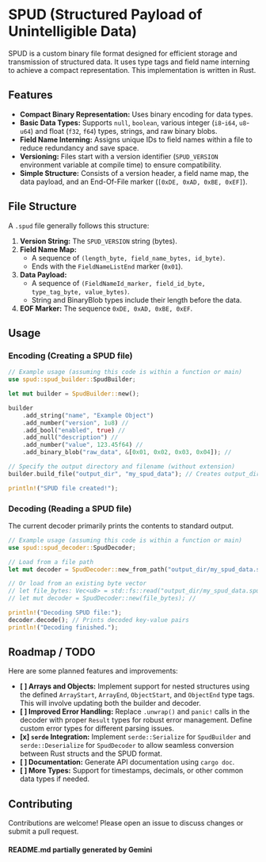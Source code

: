 
# SPUD (Structured Payload of Unintelligible Data)

SPUD is a custom binary file format designed for efficient storage and transmission of structured data. It uses type tags and field name interning to achieve a compact representation. This implementation is written in Rust.

## Features

* **Compact Binary Representation:** Uses binary encoding for data types.
* **Basic Data Types:** Supports `null`, `boolean`, various integer (`i8`-`i64`, `u8`-`u64`) and float (`f32`, `f64`) types, strings, and raw binary blobs.
* **Field Name Interning:** Assigns unique IDs to field names within a file to reduce redundancy and save space.
* **Versioning:** Files start with a version identifier (`SPUD_VERSION` environment variable at compile time) to ensure compatibility.
* **Simple Structure:** Consists of a version header, a field name map, the data payload, and an End-Of-File marker (`[0xDE, 0xAD, 0xBE, 0xEF]`).

## File Structure

A `.spud` file generally follows this structure:

1.  **Version String:** The `SPUD_VERSION` string (bytes).
2.  **Field Name Map:**
    * A sequence of `(length_byte, field_name_bytes, id_byte)`.
    * Ends with the `FieldNameListEnd` marker (`0x01`).
3.  **Data Payload:**
    * A sequence of `(FieldNameId_marker, field_id_byte, type_tag_byte, value_bytes)`.
    * String and BinaryBlob types include their length before the data.
4.  **EOF Marker:** The sequence `0xDE, 0xAD, 0xBE, 0xEF`.

## Usage

### Encoding (Creating a SPUD file)

```rust
// Example usage (assuming this code is within a function or main)
use spud::spud_builder::SpudBuilder;

let mut builder = SpudBuilder::new();

builder
    .add_string("name", "Example Object")
    .add_number("version", 1u8) //
    .add_bool("enabled", true) //
    .add_null("description") //
    .add_number("value", 123.45f64) //
    .add_binary_blob("raw_data", &[0x01, 0x02, 0x03, 0x04]); //

// Specify the output directory and filename (without extension)
builder.build_file("output_dir", "my_spud_data"); // Creates output_dir/my_spud_data.spud

println!("SPUD file created!");
```

### Decoding (Reading a SPUD file)

The current decoder primarily prints the contents to standard output.

```rust
// Example usage (assuming this code is within a function or main)
use spud::spud_decoder::SpudDecoder;

// Load from a file path
let mut decoder = SpudDecoder::new_from_path("output_dir/my_spud_data.spud"); //

// Or load from an existing byte vector
// let file_bytes: Vec<u8> = std::fs::read("output_dir/my_spud_data.spud").unwrap();
// let mut decoder = SpudDecoder::new(file_bytes); //

println!("Decoding SPUD file:");
decoder.decode(); // Prints decoded key-value pairs
println!("Decoding finished.");
```

## Roadmap / TODO

Here are some planned features and improvements:

* **[ ] Arrays and Objects:** Implement support for nested structures using the defined `ArrayStart`, `ArrayEnd`, `ObjectStart`, and `ObjectEnd` type tags. This will involve updating both the builder and decoder.
* **[ ] Improved Error Handling:** Replace `.unwrap()` and `panic!` calls in the decoder with proper `Result` types for robust error management. Define custom error types for different parsing issues.
* **[x] `serde` Integration:** Implement `serde::Serialize` for `SpudBuilder` and `serde::Deserialize` for `SpudDecoder` to allow seamless conversion between Rust structs and the SPUD format.
* **[ ] Documentation:** Generate API documentation using `cargo doc`.
* **[ ] More Types:** Support for timestamps, decimals, or other common data types if needed.

## Contributing

Contributions are welcome! Please open an issue to discuss changes or submit a pull request.

#### README.md partially generated by Gemini